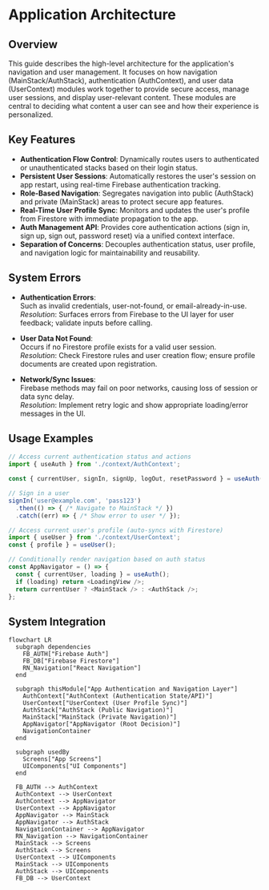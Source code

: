 # Application Architecture

## Overview
This guide describes the high-level architecture for the application's navigation and user management. It focuses on how navigation (MainStack/AuthStack), authentication (AuthContext), and user data (UserContext) modules work together to provide secure access, manage user sessions, and display user-relevant content. These modules are central to deciding what content a user can see and how their experience is personalized.

## Key Features

- **Authentication Flow Control**: Dynamically routes users to authenticated or unauthenticated stacks based on their login status.
- **Persistent User Sessions**: Automatically restores the user's session on app restart, using real-time Firebase authentication tracking.
- **Role-Based Navigation**: Segregates navigation into public (AuthStack) and private (MainStack) areas to protect secure app features.
- **Real-Time User Profile Sync**: Monitors and updates the user's profile from Firestore with immediate propagation to the app.
- **Auth Management API**: Provides core authentication actions (sign in, sign up, sign out, password reset) via a unified context interface.
- **Separation of Concerns**: Decouples authentication status, user profile, and navigation logic for maintainability and reusability.

## System Errors

- **Authentication Errors**:  
  Such as invalid credentials, user-not-found, or email-already-in-use.  
  _Resolution_: Surfaces errors from Firebase to the UI layer for user feedback; validate inputs before calling.

- **User Data Not Found**:  
  Occurs if no Firestore profile exists for a valid user session.  
  _Resolution_: Check Firestore rules and user creation flow; ensure profile documents are created upon registration.

- **Network/Sync Issues**:  
  Firebase methods may fail on poor networks, causing loss of session or data sync delay.  
  _Resolution_: Implement retry logic and show appropriate loading/error messages in the UI.

## Usage Examples

```javascript
// Access current authentication status and actions
import { useAuth } from './context/AuthContext';

const { currentUser, signIn, signUp, logOut, resetPassword } = useAuth();

// Sign in a user
signIn('user@example.com', 'pass123')
  .then(() => { /* Navigate to MainStack */ })
  .catch((err) => { /* Show error to user */ });

// Access current user's profile (auto-syncs with Firestore)
import { useUser } from './context/UserContext';
const { profile } = useUser();

// Conditionally render navigation based on auth status
const AppNavigator = () => {
  const { currentUser, loading } = useAuth();
  if (loading) return <LoadingView />;
  return currentUser ? <MainStack /> : <AuthStack />;
};
```

## System Integration

```mermaid
flowchart LR
  subgraph dependencies
    FB_AUTH["Firebase Auth"]
    FB_DB["Firebase Firestore"]
    RN_Navigation["React Navigation"]
  end

  subgraph thisModule["App Authentication and Navigation Layer"]
    AuthContext["AuthContext (Authentication State/API)"]
    UserContext["UserContext (User Profile Sync)"]
    AuthStack["AuthStack (Public Navigation)"]
    MainStack["MainStack (Private Navigation)"]
    AppNavigator["AppNavigator (Root Decision)"]
    NavigationContainer
  end

  subgraph usedBy
    Screens["App Screens"]
    UIComponents["UI Components"]
  end

  FB_AUTH --> AuthContext
  AuthContext --> UserContext
  AuthContext --> AppNavigator
  UserContext --> AppNavigator
  AppNavigator --> MainStack
  AppNavigator --> AuthStack
  NavigationContainer --> AppNavigator
  RN_Navigation --> NavigationContainer
  MainStack --> Screens
  AuthStack --> Screens
  UserContext --> UIComponents
  MainStack --> UIComponents
  AuthStack --> UIComponents
  FB_DB --> UserContext
```
